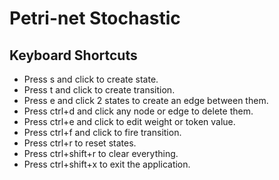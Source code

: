 # Petri-net Stochastic
## Keyboard Shortcuts
- Press s and click to create state.
- Press t and click to create transition.
- Press e and click 2 states to create an edge between them.
- Press ctrl+d and click any node or edge to delete them.
- Press ctrl+e and click to edit weight or token value.
- Press ctrl+f and click to fire transition.
- Press ctrl+r to reset states.
- Press ctrl+shift+r to clear everything.
- Press ctrl+shift+x to exit the application.